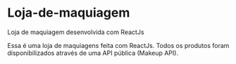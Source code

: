 # Loja-de-maquiagem
Loja de maquiagem desenvolvida com ReactJs

Essa é uma loja de maquiagens feita com ReactJs. Todos os produtos foram disponibilizados através de uma API pública (Makeup API). 
